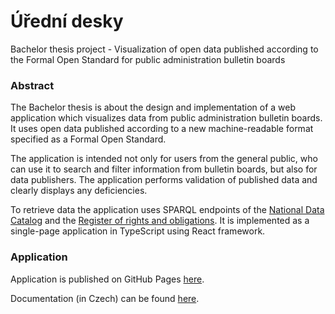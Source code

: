 # Úřední desky

Bachelor thesis project - Visualization of open data published according to the Formal Open Standard for public administration bulletin boards

### Abstract

The Bachelor thesis is about the design and implementation of a web application which visualizes data from public administration bulletin boards. It uses open data published according to a new machine-readable format specified as a Formal Open Standard.

The application is intended not only for users from the general public, who can use it to search and filter information from bulletin boards, but also for data publishers. The application performs validation of published data and clearly displays any deficiencies.

To retrieve data the application uses SPARQL endpoints of the [National Data Catalog](https://data.gov.cz/english/) and the [Register of rights and obligations](https://www.szrcr.cz/cs/registr-prav-a-povinnosti). It is implemented as a single-page application in TypeScript using React framework.

### Application

Application is published on GitHub Pages [here](https://bliakher.github.io/uredni_desky/).

Documentation (in Czech) can be found [here](https://bliakher.github.io/uredni_desky_docs/).

